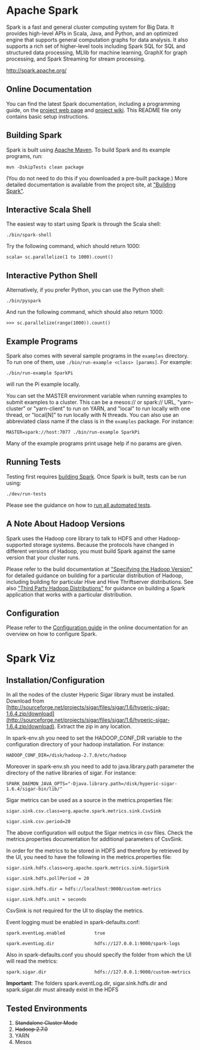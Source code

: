 # Apache Spark

Spark is a fast and general cluster computing system for Big Data. It provides
high-level APIs in Scala, Java, and Python, and an optimized engine that
supports general computation graphs for data analysis. It also supports a
rich set of higher-level tools including Spark SQL for SQL and structured
data processing, MLlib for machine learning, GraphX for graph processing,
and Spark Streaming for stream processing.

<http://spark.apache.org/>


## Online Documentation

You can find the latest Spark documentation, including a programming
guide, on the [project web page](http://spark.apache.org/documentation.html)
and [project wiki](https://cwiki.apache.org/confluence/display/SPARK).
This README file only contains basic setup instructions.

## Building Spark

Spark is built using [Apache Maven](http://maven.apache.org/).
To build Spark and its example programs, run:

    mvn -DskipTests clean package

(You do not need to do this if you downloaded a pre-built package.)
More detailed documentation is available from the project site, at
["Building Spark"](http://spark.apache.org/docs/latest/building-spark.html).

## Interactive Scala Shell

The easiest way to start using Spark is through the Scala shell:

    ./bin/spark-shell

Try the following command, which should return 1000:

    scala> sc.parallelize(1 to 1000).count()

## Interactive Python Shell

Alternatively, if you prefer Python, you can use the Python shell:

    ./bin/pyspark
    
And run the following command, which should also return 1000:

    >>> sc.parallelize(range(1000)).count()

## Example Programs

Spark also comes with several sample programs in the `examples` directory.
To run one of them, use `./bin/run-example <class> [params]`. For example:

    ./bin/run-example SparkPi

will run the Pi example locally.

You can set the MASTER environment variable when running examples to submit
examples to a cluster. This can be a mesos:// or spark:// URL, 
"yarn-cluster" or "yarn-client" to run on YARN, and "local" to run 
locally with one thread, or "local[N]" to run locally with N threads. You 
can also use an abbreviated class name if the class is in the `examples`
package. For instance:

    MASTER=spark://host:7077 ./bin/run-example SparkPi

Many of the example programs print usage help if no params are given.

## Running Tests

Testing first requires [building Spark](#building-spark). Once Spark is built, tests
can be run using:

    ./dev/run-tests

Please see the guidance on how to 
[run all automated tests](https://cwiki.apache.org/confluence/display/SPARK/Contributing+to+Spark#ContributingtoSpark-AutomatedTesting).

## A Note About Hadoop Versions

Spark uses the Hadoop core library to talk to HDFS and other Hadoop-supported
storage systems. Because the protocols have changed in different versions of
Hadoop, you must build Spark against the same version that your cluster runs.

Please refer to the build documentation at
["Specifying the Hadoop Version"](http://spark.apache.org/docs/latest/building-spark.html#specifying-the-hadoop-version)
for detailed guidance on building for a particular distribution of Hadoop, including
building for particular Hive and Hive Thriftserver distributions. See also
["Third Party Hadoop Distributions"](http://spark.apache.org/docs/latest/hadoop-third-party-distributions.html)
for guidance on building a Spark application that works with a particular
distribution.

## Configuration

Please refer to the [Configuration guide](http://spark.apache.org/docs/latest/configuration.html)
in the online documentation for an overview on how to configure Spark.

# Spark Viz

## Installation/Configuration

In all the nodes of the cluster Hyperic Sigar library must be installed. 
Download from [http://sourceforge.net/projects/sigar/files/sigar/1.6/hyperic-sigar-1.6.4.zip/download](http://sourceforge.net/projects/sigar/files/sigar/1.6/hyperic-sigar-1.6.4.zip/download). 
Extract the zip in any location.

In spark-env.sh you need to set the HADOOP_CONF_DIR variable to the configuration directory of your hadoop installation. For instance:

```
HADOOP_CONF_DIR=/disk/hadoop-2.7.0/etc/hadoop
```

Moreover in spark-env.sh you need to add to java.library.path parameter the directory of the native libraries of sigar. For instance:

```
SPARK_DAEMON_JAVA_OPTS="-Djava.library.path=/disk/hyperic-sigar-1.6.4/sigar-bin/lib/"
```

Sigar metrics can be used as a source in the metrics.properties file:

```
sigar.sink.csv.class=org.apache.spark.metrics.sink.CsvSink
```

```
sigar.sink.csv.period=20
```

The above configuration will output the Sigar metrics in csv files. Check the metrics.properties documentation for additional parameters of CsvSink.

In order for the metrics to be stored in HDFS and therefore by retrieved by the UI, you need to have the following in the metrics.properties file:

```
sigar.sink.hdfs.class=org.apache.spark.metrics.sink.SigarSink
```

```
sigar.sink.hdfs.pollPeriod = 20
```

```
sigar.sink.hdfs.dir = hdfs://localhost:9000/custom-metrics
```

```
sigar.sink.hdfs.unit = seconds
```

CsvSink is not required for the UI to display the metrics.


Event logging must be enabled in spark-defaults.conf:

```
spark.eventLog.enabled           true
```

```
spark.eventLog.dir               hdfs://127.0.0.1:9000/spark-logs
```

Also in spark-defaults.conf you should specify the folder from which the UI will read the metrics:

```
spark.sigar.dir                  hdfs://127.0.0.1:9000/custom-metrics
```

**Important**: The folders spark.eventLog.dir, sigar.sink.hdfs.dir and spark.sigar.dir must already exist in the HDFS

## Tested Environments

1. ~~Standalone Cluster Mode~~
2. ~~Hadoop 2.7.0~~
3. YARN
4. Mesos

